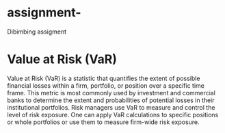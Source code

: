 # assignment-
Dibimbing assigment
# Value at Risk (VaR)
Value at Risk (VaR) is a statistic that quantifies the extent of possible financial losses within a firm, portfolio, or position over a specific time frame. This metric is most commonly used by investment and commercial banks to determine the extent and probabilities of potential losses in their institutional portfolios.
Risk managers use VaR to measure and control the level of risk exposure. One can apply VaR calculations to specific positions or whole portfolios or use them to measure firm-wide risk exposure. 
